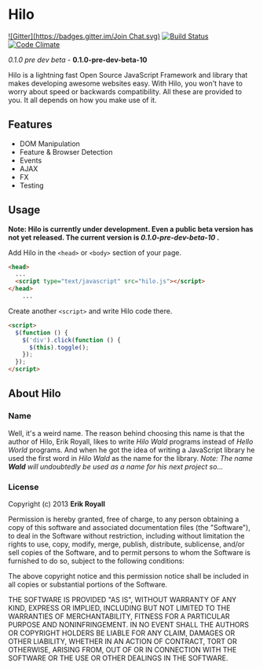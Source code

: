 Hilo
====
[![Gitter](https://badges.gitter.im/Join Chat.svg)](https://gitter.im/erikroyall/hilo?utm_source=badge&utm_medium=badge&utm_campaign=pr-badge)
[![Build Status](https://travis-ci.org/erikroyall/hilo.svg?branch=master)](https://travis-ci.org/erikroyall/hilo)
[![Code Climate](https://codeclimate.com/github/erikroyall/hilo/badges/gpa.svg)](https://codeclimate.com/github/erikroyall/hilo)

_0.1.0 pre dev beta_ - **0.1.0-pre-dev-beta-10**

Hilo is a lightning fast Open Source JavaScript Framework and library that makes developing awesome websites easy. With Hilo, you won't have to worry about speed or backwards compatibility. All these are provided to you. It all depends on how you make use of it.

## Features

- DOM Manipulation
- Feature & Browser Detection
- Events
- AJAX
- FX
- Testing

## Usage

**Note: Hilo is currently under development. Even a public beta version has not yet released. The current version is _0.1.0-pre-dev-beta-10_ .**

Add Hilo in the `<head>` or `<body>` section of your page.

```html
<head>
  ...
  <script type="text/javascript" src="hilo.js"></script>
</head>
    ...
```

Create another `<script>` and write Hilo code there.

```html
<script>
  $(function () {
    $('div').click(function () {
      $(this).toggle();
    });
  });
</script>
```

## About Hilo

### Name

Well, it's a weird name. The reason behind choosing this name is
that the author of Hilo, Erik Royall, likes to write *Hilo Wald*
programs instead of _Hello World_ programs. And when he got the
idea of writing a JavaScript library he used the first word in
*Hilo Wald* as the name for the library. 
_Note: The name **Wald** will undoubtedly be used as a name for_
_his next project so..._

### License

Copyright (c) 2013 **Erik Royall**

Permission is hereby granted, free of charge, to any person
obtaining a copy of this software and associated documentation
files (the "Software"), to deal in the Software without
restriction, including without limitation the rights to use,
copy, modify, merge, publish, distribute, sublicense, and/or sell
copies of the Software, and to permit persons to whom the
Software is furnished to do so, subject to the following
conditions:

The above copyright notice and this permission notice shall be
included in all copies or substantial portions of the Software.

THE SOFTWARE IS PROVIDED "AS IS", WITHOUT WARRANTY OF ANY KIND,
EXPRESS OR IMPLIED, INCLUDING BUT NOT LIMITED TO THE WARRANTIES
OF MERCHANTABILITY, FITNESS FOR A PARTICULAR PURPOSE AND
NONINFRINGEMENT. IN NO EVENT SHALL THE AUTHORS OR COPYRIGHT
HOLDERS BE LIABLE FOR ANY CLAIM, DAMAGES OR OTHER LIABILITY,
WHETHER IN AN ACTION OF CONTRACT, TORT OR OTHERWISE, ARISING
FROM, OUT OF OR IN CONNECTION WITH THE SOFTWARE OR THE USE OR
OTHER DEALINGS IN THE SOFTWARE.
